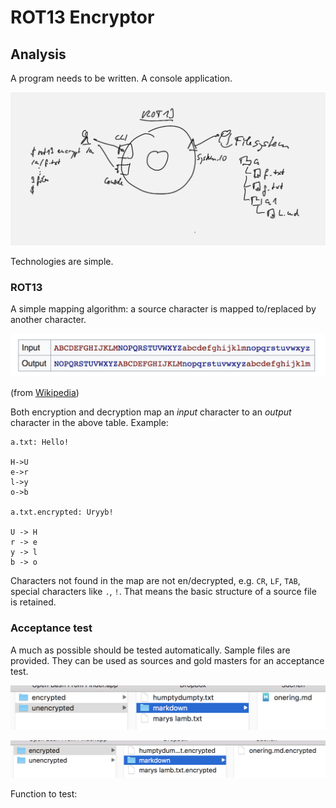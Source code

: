 # ROT13 Encryptor
## Analysis
A program needs to be written. A console application.

![](images/system-context.png)

Technologies are simple.

### ROT13
A simple mapping algorithm: a source character is mapped to/replaced by another character.

![](images/rot13.png)

(from [Wikipedia](https://en.wikipedia.org/wiki/ROT13))

Both encryption and decryption map an *input* character to an *output* character in the above table. Example:

```
a.txt: Hello!

H->U
e->r
l->y
o->b

a.txt.encrypted: Uryyb!

U -> H
r -> e
y -> l
b -> o
```

Characters not found in the map are not en/decrypted, e.g. `CR`, `LF`, `TAB`, special characters like `.`, `!`. That means the basic structure of a source file is retained.

### Acceptance test
A much as possible should be tested automatically. Sample files are provided. They can be used as sources and gold masters for an acceptance test.

![](images/samples.png)

![](images/samples2.png)

Function to test:




